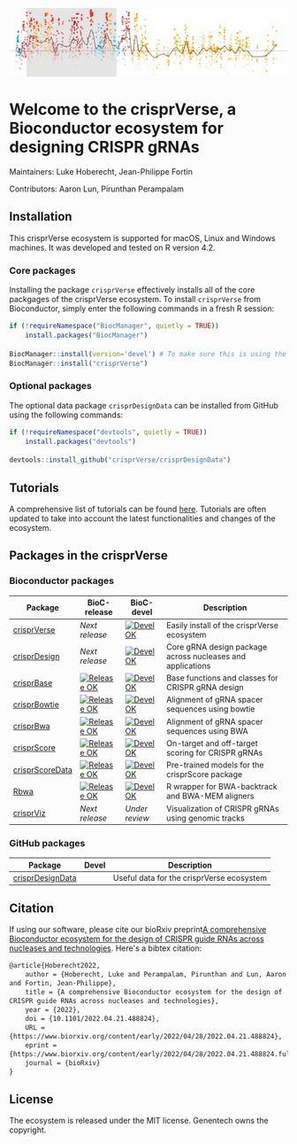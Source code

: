 ![alt text](https://github.com/crisprVerse/.github/blob/main/profile/figs/header.jpg)


	

# Welcome to the crisprVerse, a Bioconductor ecosystem for designing CRISPR gRNAs

Maintainers: Luke Hoberecht, Jean-Philippe Fortin

Contributors: Aaron Lun, Pirunthan Perampalam

## Installation 

This crisprVerse ecosystem is supported for macOS, Linux and Windows machines.
It was developed and tested on R version 4.2.



### Core packages

Installing the package `crisprVerse` effectively installs all of the core packgages of the crisprVerse ecosystem.
To install `crisprVerse` from Bioconductor, simply enter the following commands in a fresh R session:

```r
if (!requireNamespace("BiocManager", quietly = TRUE))
    install.packages("BiocManager")
    
BiocManager::install(version='devel') # To make sure this is using the devel branch of Bioconductor
BiocManager::install("crisprVerse")
```


### Optional packages

The optional data package `crisprDesignData` can be installed from GitHub using the following commands:

```r
if (!requireNamespace("devtools", quietly = TRUE))
    install.packages("devtools")
    
devtools::install_github("crisprVerse/crisprDesignData")
```



## Tutorials

A comprehensive list of tutorials can be found [here](https://github.com/crisprVerse/Tutorials). 
Tutorials are often updated to take into account the latest functionalities and changes of the ecosystem. 


## Packages in the crisprVerse

### Bioconductor packages

|Package|BioC-release|BioC-devel|Description
|---|---|---|---|
|[crisprVerse](https://github.com/crisprVerse/crisprVerse)|*Next release*|[![Devel OK](https://bioconductor.org/shields/build/devel/bioc/crisprVerse.svg)](http://bioconductor.org/checkResults/devel/bioc-LATEST/crisprVerse/)|Easily install of the crisprVerse ecosystem|
|[crisprDesign](https://github.com/crisprVerse/crisprDesign)|*Next release*|[![Devel OK](https://bioconductor.org/shields/build/devel/bioc/crisprDesign.svg)](http://bioconductor.org/checkResults/devel/bioc-LATEST/crisprDesign/)|Core gRNA design package across nucleases and applications|
|[crisprBase](https://github.com/crisprVerse/crisprBase)|[![Release OK](https://bioconductor.org/shields/build/release/bioc/crisprBase.svg)](http://bioconductor.org/checkResults/release/bioc-LATEST/crisprBase/)|[![Devel OK](https://bioconductor.org/shields/build/devel/bioc/crisprBase.svg)](http://bioconductor.org/checkResults/devel/bioc-LATEST/crisprBase/)|Base functions and classes for CRISPR gRNA design|
|[crisprBowtie](https://github.com/crisprVerse/crisprBase)|[![Release OK](https://bioconductor.org/shields/build/release/bioc/crisprBowtie.svg)](http://bioconductor.org/checkResults/release/bioc-LATEST/crisprBowtie/)|[![Devel OK](https://bioconductor.org/shields/build/devel/bioc/crisprBowtie.svg)](http://bioconductor.org/checkResults/devel/bioc-LATEST/crisprBowtie/)|Alignment of gRNA spacer sequences using bowtie|
|[crisprBwa](https://github.com/crisprVerse/crisprBwa)|[![Release OK](https://bioconductor.org/shields/build/release/bioc/crisprBwa.svg)](http://bioconductor.org/checkResults/release/bioc-LATEST/crisprBwa/)|[![Devel OK](https://bioconductor.org/shields/build/devel/bioc/crisprBwa.svg)](http://bioconductor.org/checkResults/devel/bioc-LATEST/crisprBwa/)|Alignment of gRNA spacer sequences using BWA|
|[crisprScore](https://github.com/crisprVerse/crisprScore)|[![Release OK](https://bioconductor.org/shields/build/release/bioc/crisprScore.svg)](http://bioconductor.org/checkResults/release/bioc-LATEST/crisprScore/)|[![Devel OK](https://bioconductor.org/shields/build/devel/bioc/crisprScore.svg)](http://bioconductor.org/checkResults/devel/bioc-LATEST/crisprScore/)|On-target and off-target scoring for CRISPR gRNAs|
|[crisprScoreData](https://github.com/crisprVerse/crisprScoreData)|[![Release OK](https://bioconductor.org/shields/build/release/data-experiment/crisprScoreData.svg)](http://bioconductor.org/checkResults/release/data-experiment-LATEST/crisprScoreData/)|[![Devel OK](https://bioconductor.org/shields/build/devel/data-experiment/crisprScoreData.svg)](http://bioconductor.org/checkResults/devel/data-experiment-LATEST/crisprScoreData/)|Pre-trained models for the crisprScore package|
|[Rbwa](https://github.com/crisprVerse/Rbwa)|[![Release OK](https://bioconductor.org/shields/build/release/bioc/Rbwa.svg)](http://bioconductor.org/checkResults/release/bioc-LATEST/Rbwa/)|[![Devel OK](https://bioconductor.org/shields/build/devel/bioc/Rbwa.svg)](http://bioconductor.org/checkResults/devel/bioc-LATEST/Rbwa/)|R wrapper for BWA-backtrack and BWA-MEM aligners|
|[crisprViz](https://github.com/crisprVerse/crisprViz)|*Next release*|*Under review*|Visualization of CRISPR gRNAs using genomic tracks |

### GitHub packages

|Package|Devel|Description
|---|---|---|
|[crisprDesignData](https://github.com/crisprVerse/crisprDesignData)||Useful data for the crisprVerse ecosystem|


## Citation

If using our software, please cite our bioRxiv preprint[A comprehensive Bioconductor ecosystem for the design of CRISPR guide RNAs across nucleases and technologies](https://www.biorxiv.org/content/10.1101/2022.04.21.488824v2). Here's a bibtex citation:

```
@article{Hoberecht2022,
	author = {Hoberecht, Luke and Perampalam, Pirunthan and Lun, Aaron and Fortin, Jean-Philippe},
	title = {A comprehensive Bioconductor ecosystem for the design of CRISPR guide RNAs across nucleases and technologies},
	year = {2022},
	doi = {10.1101/2022.04.21.488824},
	URL = {https://www.biorxiv.org/content/early/2022/04/28/2022.04.21.488824},
	eprint = {https://www.biorxiv.org/content/early/2022/04/28/2022.04.21.488824.full.pdf},
	journal = {bioRxiv}
}

```

## License

The ecosystem is released under the MIT license. Genentech owns the copyright. 
